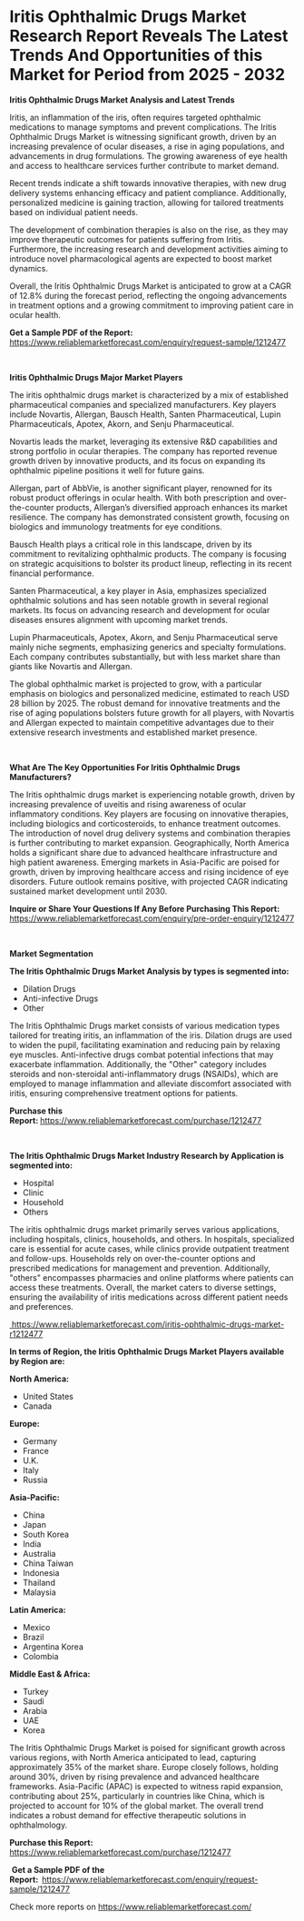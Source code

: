 <p><h1>Iritis Ophthalmic Drugs Market Research Report Reveals The Latest Trends And Opportunities of this Market for Period from 2025 - 2032</h1></p><p><strong>Iritis Ophthalmic Drugs Market Analysis and Latest Trends</strong></p>
<p><p>Iritis, an inflammation of the iris, often requires targeted ophthalmic medications to manage symptoms and prevent complications. The Iritis Ophthalmic Drugs Market is witnessing significant growth, driven by an increasing prevalence of ocular diseases, a rise in aging populations, and advancements in drug formulations. The growing awareness of eye health and access to healthcare services further contribute to market demand. </p><p>Recent trends indicate a shift towards innovative therapies, with new drug delivery systems enhancing efficacy and patient compliance. Additionally, personalized medicine is gaining traction, allowing for tailored treatments based on individual patient needs. </p><p>The development of combination therapies is also on the rise, as they may improve therapeutic outcomes for patients suffering from Iritis. Furthermore, the increasing research and development activities aiming to introduce novel pharmacological agents are expected to boost market dynamics. </p><p>Overall, the Iritis Ophthalmic Drugs Market is anticipated to grow at a CAGR of 12.8% during the forecast period, reflecting the ongoing advancements in treatment options and a growing commitment to improving patient care in ocular health.</p></p>
<p><strong>Get a Sample PDF of the Report:&nbsp;</strong> <a href="https://www.reliablemarketforecast.com/enquiry/request-sample/1212477?utm_campaign=2736&utm_medium=2&utm_source=Github&utm_content=ia&utm_term=24032025&utm_id=iritis-ophthalmic-drugs">https://www.reliablemarketforecast.com/enquiry/request-sample/1212477</a></p>
<p>&nbsp;</p>
<p><strong>Iritis Ophthalmic Drugs Major Market Players</strong></p>
<p><p>The iritis ophthalmic drugs market is characterized by a mix of established pharmaceutical companies and specialized manufacturers. Key players include Novartis, Allergan, Bausch Health, Santen Pharmaceutical, Lupin Pharmaceuticals, Apotex, Akorn, and Senju Pharmaceutical. </p><p>Novartis leads the market, leveraging its extensive R&D capabilities and strong portfolio in ocular therapies. The company has reported revenue growth driven by innovative products, and its focus on expanding its ophthalmic pipeline positions it well for future gains.</p><p>Allergan, part of AbbVie, is another significant player, renowned for its robust product offerings in ocular health. With both prescription and over-the-counter products, Allergan’s diversified approach enhances its market resilience. The company has demonstrated consistent growth, focusing on biologics and immunology treatments for eye conditions.</p><p>Bausch Health plays a critical role in this landscape, driven by its commitment to revitalizing ophthalmic products. The company is focusing on strategic acquisitions to bolster its product lineup, reflecting in its recent financial performance.</p><p>Santen Pharmaceutical, a key player in Asia, emphasizes specialized ophthalmic solutions and has seen notable growth in several regional markets. Its focus on advancing research and development for ocular diseases ensures alignment with upcoming market trends.</p><p>Lupin Pharmaceuticals, Apotex, Akorn, and Senju Pharmaceutical serve mainly niche segments, emphasizing generics and specialty formulations. Each company contributes substantially, but with less market share than giants like Novartis and Allergan.</p><p>The global ophthalmic market is projected to grow, with a particular emphasis on biologics and personalized medicine, estimated to reach USD 28 billion by 2025. The robust demand for innovative treatments and the rise of aging populations bolsters future growth for all players, with Novartis and Allergan expected to maintain competitive advantages due to their extensive research investments and established market presence.</p></p>
<p>&nbsp;</p>
<p><strong>What Are The Key Opportunities For Iritis Ophthalmic Drugs Manufacturers?</strong></p>
<p><p>The Iritis ophthalmic drugs market is experiencing notable growth, driven by increasing prevalence of uveitis and rising awareness of ocular inflammatory conditions. Key players are focusing on innovative therapies, including biologics and corticosteroids, to enhance treatment outcomes. The introduction of novel drug delivery systems and combination therapies is further contributing to market expansion. Geographically, North America holds a significant share due to advanced healthcare infrastructure and high patient awareness. Emerging markets in Asia-Pacific are poised for growth, driven by improving healthcare access and rising incidence of eye disorders. Future outlook remains positive, with projected CAGR indicating sustained market development until 2030.</p></p>
<p><strong>Inquire or Share Your Questions If Any Before Purchasing This Report:</strong> <a href="https://www.reliablemarketforecast.com/enquiry/pre-order-enquiry/1212477?utm_campaign=2736&utm_medium=2&utm_source=Github&utm_content=ia&utm_term=24032025&utm_id=iritis-ophthalmic-drugs">https://www.reliablemarketforecast.com/enquiry/pre-order-enquiry/1212477</a></p>
<p>&nbsp;</p>
<p><strong>Market Segmentation</strong></p>
<p><strong>The Iritis Ophthalmic Drugs Market Analysis by types is segmented into:</strong></p>
<p><ul><li>Dilation Drugs</li><li>Anti-infective Drugs</li><li>Other</li></ul></p>
<p><p>The Iritis Ophthalmic Drugs market consists of various medication types tailored for treating iritis, an inflammation of the iris. Dilation drugs are used to widen the pupil, facilitating examination and reducing pain by relaxing eye muscles. Anti-infective drugs combat potential infections that may exacerbate inflammation. Additionally, the "Other" category includes steroids and non-steroidal anti-inflammatory drugs (NSAIDs), which are employed to manage inflammation and alleviate discomfort associated with iritis, ensuring comprehensive treatment options for patients.</p></p>
<p><strong>Purchase this Report:&nbsp;</strong><a href="https://www.reliablemarketforecast.com/purchase/1212477?utm_campaign=2736&utm_medium=2&utm_source=Github&utm_content=ia&utm_term=24032025&utm_id=iritis-ophthalmic-drugs">https://www.reliablemarketforecast.com/purchase/1212477</a></p>
<p>&nbsp;</p>
<p><strong>The Iritis Ophthalmic Drugs Market Industry Research by Application is segmented into:</strong></p>
<p><ul><li>Hospital</li><li>Clinic</li><li>Household</li><li>Others</li></ul></p>
<p><p>The iritis ophthalmic drugs market primarily serves various applications, including hospitals, clinics, households, and others. In hospitals, specialized care is essential for acute cases, while clinics provide outpatient treatment and follow-ups. Households rely on over-the-counter options and prescribed medications for management and prevention. Additionally, "others" encompasses pharmacies and online platforms where patients can access these treatments. Overall, the market caters to diverse settings, ensuring the availability of iritis medications across different patient needs and preferences.</p></p>
<p><a href="https://www.reliablemarketforecast.com/iritis-ophthalmic-drugs-market-r1212477?utm_campaign=2736&utm_medium=2&utm_source=Github&utm_content=ia&utm_term=24032025&utm_id=iritis-ophthalmic-drugs">&nbsp;https://www.reliablemarketforecast.com/iritis-ophthalmic-drugs-market-r1212477</a></p>
<p><strong>In terms of Region, the Iritis Ophthalmic Drugs Market Players available by Region are:</strong></p>
<p>
    <p> <strong> North America: </strong>
        <ul>
            <li>United States</li>
            <li>Canada</li>
        </ul>
        </p> 
    <p> <strong> Europe: </strong>
        <ul>
            <li>Germany</li>
            <li>France</li>
            <li>U.K.</li>
            <li>Italy</li>
            <li>Russia</li>
        </ul>
        </p> 
    <p> <strong> Asia-Pacific: </strong>
        <ul>
            <li>China</li>
            <li>Japan</li>
            <li>South Korea</li>
            <li>India</li>
            <li>Australia</li>
            <li>China Taiwan</li>
            <li>Indonesia</li>
            <li>Thailand</li>
            <li>Malaysia</li>
        </ul>
        </p> 
    <p> <strong> Latin America: </strong>
        <ul>
            <li>Mexico</li>
            <li>Brazil</li>
            <li>Argentina Korea</li>
            <li>Colombia</li>
        </ul>
        </p> 
    <p> <strong> Middle East & Africa: </strong>
        <ul>
            <li>Turkey</li>
            <li>Saudi</li>
            <li>Arabia</li>
            <li>UAE</li>
            <li>Korea</li>
        </ul>
    </p>
    </p>
<p><p>The Iritis Ophthalmic Drugs Market is poised for significant growth across various regions, with North America anticipated to lead, capturing approximately 35% of the market share. Europe closely follows, holding around 30%, driven by rising prevalence and advanced healthcare frameworks. Asia-Pacific (APAC) is expected to witness rapid expansion, contributing about 25%, particularly in countries like China, which is projected to account for 10% of the global market. The overall trend indicates a robust demand for effective therapeutic solutions in ophthalmology.</p></p>
<p><strong>Purchase this Report: </strong><a href="https://www.reliablemarketforecast.com/purchase/1212477?utm_campaign=2736&utm_medium=2&utm_source=Github&utm_content=ia&utm_term=24032025&utm_id=iritis-ophthalmic-drugs">https://www.reliablemarketforecast.com/purchase/1212477</a></p>
<p>&nbsp;<strong>Get a Sample PDF of the Report:&nbsp;&nbsp;</strong><a href="https://www.reliablemarketforecast.com/enquiry/request-sample/1212477?utm_campaign=2736&utm_medium=2&utm_source=Github&utm_content=ia&utm_term=24032025&utm_id=iritis-ophthalmic-drugs">https://www.reliablemarketforecast.com/enquiry/request-sample/1212477</a></p>
<p><strong></strong></p>
<p>Check more reports on <a href="https://www.reliablemarketforecast.com/?utm_campaign=2736&utm_medium=2&utm_source=Github&utm_content=ia&utm_term=24032025&utm_id=iritis-ophthalmic-drugs">https://www.reliablemarketforecast.com/</a></p>